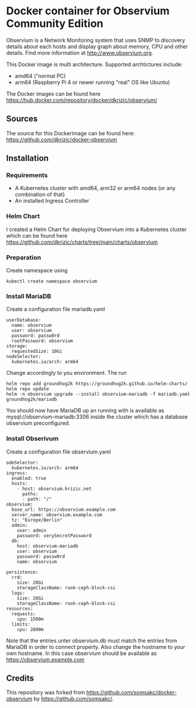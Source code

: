 # Docker container for Observium Community Edition

Observium is a Network Monitoring system that uses SNMP to discovery details about each hosts and display graph about
memory, CPU and other details. Find more information at http://www.observium.org.

This Docker image is multi architecture. Supported archtictures include:

* amd64 ("normal PC)
* arm64 (Raspberry Pi 4 or newer running "real" OS like Ubuntu)

The Docker images can be found here https://hub.docker.com/repository/docker/dkrizic/observium/

## Sources

The source for this Dockerimage can be found here: https://github.com/dkrizic/docker-observium

## Installation

### Requirements

* A Kubernetes cluster with amd64, arm32 or arm64 nodes (or any combination of that)
* An installed Ingress Controller

### Helm Chart

I created a Helm Chart for deploying Observium into a Kubernetes cluster which can be found here https://github.com/dkrizic/charts/tree/main/charts/observium

### Preparation

Create namespace using

```
kubectl create namespace observium
```

### Install MariaDB

Create a configuration file mariadb.yaml

```
userDatabase:
  name: observium
  user: observium
  password: passw0rd
  rootPassword: observium
storage:
  requestedSize: 10Gi
nodeSelector:
  kubernetes.io/arch: arm64
```

Change accordingly to you environment. The run

```
helm repo add groundhog2k https://groundhog2k.github.io/helm-charts/
helm repo update
helm -n observium upgrade --install observium-mariadb -f mariadb.yaml groundhog2k/mariadb
```

You should now have MariaDB up an running with is available as mysql://observium-mariadb:3306 inside the cluster which has a database observium preconfigured.

### Install Obserivum

Create a configuration file observium.yaml

```
odeSelector:
  kubernetes.io/arch: arm64
ingress:
  enabled: true
  hosts:
    - host: observium.krizic.net
      paths: 
      - path: "/"
observium:
  base_url: https://observium.example.com
  server_name: observium.example.com
  tz: "Europe/Berlin"
  admin:
    user: admin
    password: verySecretPassword
  db:
    host: observium-mariadb
    user: observium
    password: passw0rd
    name: observium

persistence:
  rrd:
    size: 20Gi
    storageClassName: rook-ceph-block-csi
  logs:
    size: 20Gi
    storageClassName: rook-ceph-block-csi
resources:
  requests:
    cpu: 1500m
  limits:
    cpu: 2800m
```

Note that the entries unter observium.db must match the entries from MariaDB in order to connect property. Also change the hostname to your own hostname. 
In this case observium should be available as https://observium.example.com

## Credits

This repository was forked from https://github.com/somsakc/docker-observium by https://github.com/somsakc/.